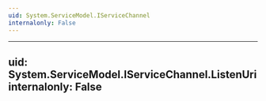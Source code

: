 ```yaml
---
uid: System.ServiceModel.IServiceChannel
internalonly: False
---
```


---
uid: System.ServiceModel.IServiceChannel.ListenUri
internalonly: False
---
